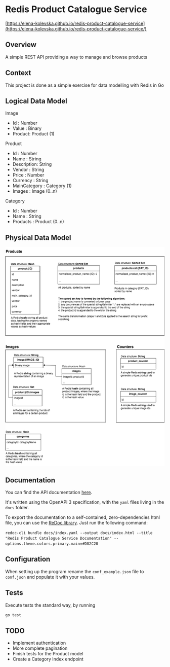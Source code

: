 # Redis Product Catalogue Service
[https://elena-kolevska.github.io/redis-product-catalogue-service](https://elena-kolevska.github.io/redis-product-catalogue-service/)

## Overview
A simple REST API providing a way to manage and browse products

## Context
This project is done as a simple exercise for data modelling with Redis in Go

## Logical Data Model
Image  
- Id : Number
- Value : Binary
- Product: Product (1)  

Product  
- Id : Number
- Name : String
- Description: String
- Vendor : String
- Price : Number
- Currency : String
- MainCategory : Category (1)
- Images : Image (0..n)

Category
- Id : Number
- Name : String
- Products : Product (0..n)

## Physical Data Model
![data Model](images/data_model.png "Redis Data Model")

## Documentation
You can find the API documentation [here](https://elena-kolevska.github.io/redis-product-catalogue-service/).  

It's written using the OpenAPI 3 specification, with the `yaml` files living in the `docs` folder.  

To export the documentation to a self-contained, zero-dependencies html file, you can use the [ReDoc library](https://github.com/Redocly/redoc). Just run the following command:  

```redoc-cli bundle docs/index.yaml --output docs/index.html --title "Redis Product Catalogue Service Documentation" --options.theme.colors.primary.main=#D82C20```

## Configuration
When setting up the program rename the `conf_example.json` file to `conf.json` and populate it with your values. 

## Tests
Execute tests the standard way, by running
```bash
go test
``` 

## TODO
- Implement authentication
- More complete pagination
- Finish tests for the Product model
- Create a Category Index endpoint